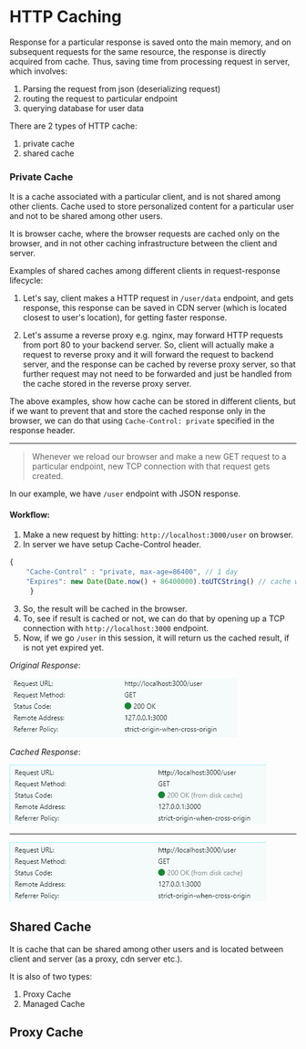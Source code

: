 # HTTP Caching

Response for a particular response is saved onto the main memory, and on subsequent requests for the same resource, the response is directly acquired from cache. Thus, saving time from processing request in server, which involves:
1. Parsing the request from json (deserializing request) 
2. routing the request to particular endpoint
3. querying database for user data


There are 2 types of HTTP cache: 
1. private cache
2. shared cache 

### Private Cache 

It is a cache associated with a particular client, and is not shared among other clients. Cache used to store personalized content for a particular user and not to be shared among other users.

It is browser cache, where the browser requests are cached only on the browser, and in not other caching infrastructure between the client and server.

Examples of shared caches among different clients in request-response lifecycle: 

1. Let's say, client makes a HTTP request in `/user/data` endpoint, and gets response, this response can be saved in CDN server (which is located closest to user's location), for getting faster response. 

2. Let's assume a reverse proxy e.g. nginx, may forward HTTP requests from port 80 to your backend server. So,  client will actually make a request to reverse proxy and it will forward the request to backend server, and the response can be cached by reverse proxy server, so that further request may not need to be forwarded and just be handled from the cache stored in the reverse proxy server.

The above examples, show how cache can be stored in different clients, but if we want to prevent that and store the cached response only in the browser, we can do that using `Cache-Control: private` specified in the response header.

---

> Whenever we reload our browser and make a new GET request to a particular endpoint, new TCP connection with that request gets created.

In our example, we have `/user` endpoint with JSON response.

#### Workflow:
1. Make a new request by hitting: `http://localhost:3000/user` on browser.
2. In server we have setup Cache-Control header.
```javascript
{ 
    "Cache-Control" : "private, max-age=86400", // 1 day
    "Expires": new Date(Date.now() + 86400000).toUTCString() // cache will expire in 1 day
     } 

```
3. So, the result will be cached in the browser.
4. To, see if result is cached or not, we can do that by opening up a TCP connection with `http://localhost:3000` endpoint.
5. Now, if we go `/user` in this session, it will return us the cached result, if is not yet expired yet.


*Original Response*:  

![Original Response](images/image-2.png)

*Cached Response*: 

![Cached Response](images/image-1.png)


--- 


![Cached Response](images/image-1.png)

## Shared Cache

It is cache that can be shared among other users and is located between client and server (as a proxy, cdn server etc.). 

It is also of two types: 
1. Proxy Cache
2. Managed Cache


## Proxy Cache 

